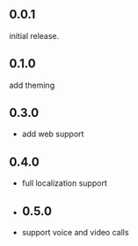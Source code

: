 ## 0.0.1
initial release.
## 0.1.0
add theming
## 0.3.0
- add web support
## 0.4.0
- full localization support
- ## 0.5.0
- support voice and video calls